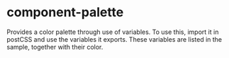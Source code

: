 # component-palette

Provides a color palette through use of variables. To use this, import it in postCSS and use the variables it exports. These variables are listed in the sample, together with their color.

